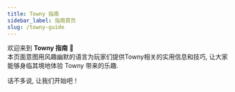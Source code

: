 ```yaml
---
title: Towny 指南
sidebar_label: 指南首页
slug: /towny-guide
---
```


欢迎来到 **Towny 指南** 📖  
本页面意图用风趣幽默的语言为玩家们提供Towny相关的实用信息和技巧, 让大家能够身临其境地体验 Towny 带来的乐趣.

话不多说, 让我们开始吧！
